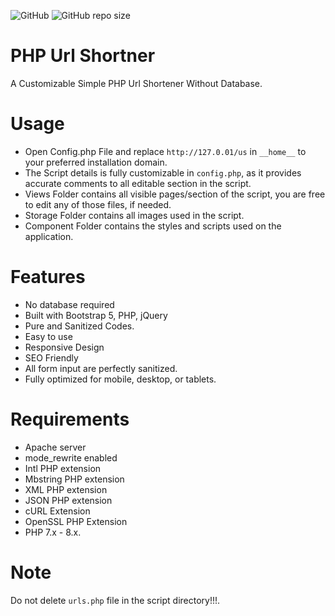<img alt="GitHub" src="https://img.shields.io/github/license/oladoyinboadverts/PHP-Url-Shortener?style=for-the-badge"> <img alt="GitHub repo size" src="https://img.shields.io/github/repo-size/oladoyinboadverts/PHP-Url-Shortener?style=for-the-badge">

# PHP Url Shortner
 A Customizable Simple PHP Url Shortener Without Database.

# Usage

- Open Config.php File and replace ```http://127.0.01/us``` in ```__home__``` to your preferred installation domain.
- The Script details is fully customizable in ``config.php``, as it provides accurate comments to all editable section in the script.
- Views Folder contains all visible pages/section of the script, you are free to edit any of those files, if needed.
- Storage Folder contains all images used in the script.
- Component Folder contains the styles and scripts used on the application.

# Features
- No database required
- Built with Bootstrap 5, PHP, jQuery
- Pure and Sanitized Codes.
- Easy to use
- Responsive Design
- SEO Friendly
- All form input are perfectly sanitized.
- Fully optimized for mobile, desktop, or tablets.

# Requirements
- Apache server
- mode_rewrite enabled
- Intl PHP extension
- Mbstring PHP extension
- XML PHP extension
- JSON PHP extension
- cURL Extension
- OpenSSL PHP Extension
- PHP 7.x - 8.x.


# Note
Do not delete ```urls.php``` file in the script directory!!!.

